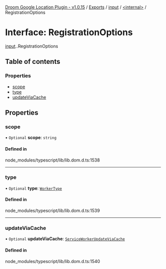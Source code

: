 [Droom Google Location Plugin - v1.0.15](../README.md) / [Exports](../modules.md) / [input](../modules/input.md) / [<internal\>](../modules/input._internal_.md) / RegistrationOptions

# Interface: RegistrationOptions

[input](../modules/input.md).[<internal>](../modules/input._internal_.md).RegistrationOptions

## Table of contents

### Properties

- [scope](input._internal_.RegistrationOptions.md#scope)
- [type](input._internal_.RegistrationOptions.md#type)
- [updateViaCache](input._internal_.RegistrationOptions.md#updateviacache)

## Properties

### scope

• `Optional` **scope**: `string`

#### Defined in

node_modules/typescript/lib/lib.dom.d.ts:1538

___

### type

• `Optional` **type**: [`WorkerType`](../modules/input._internal_.md#workertype)

#### Defined in

node_modules/typescript/lib/lib.dom.d.ts:1539

___

### updateViaCache

• `Optional` **updateViaCache**: [`ServiceWorkerUpdateViaCache`](../modules/input._internal_.md#serviceworkerupdateviacache)

#### Defined in

node_modules/typescript/lib/lib.dom.d.ts:1540
